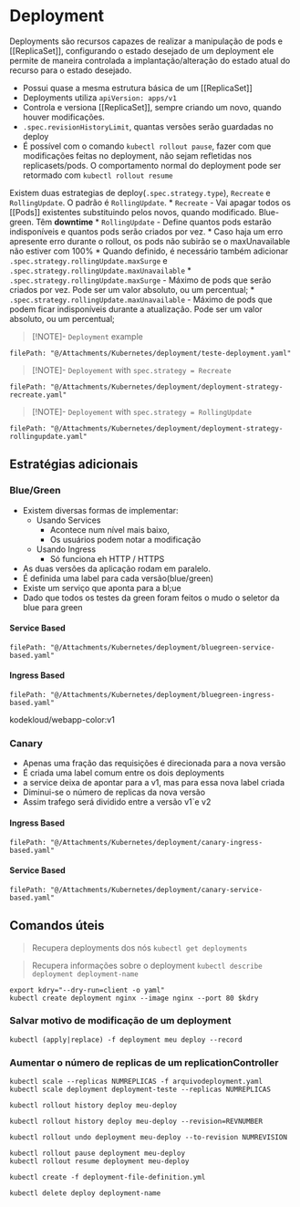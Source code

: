 # Deployment

Deployments são recursos capazes de realizar a manipulação de pods e [[ReplicaSet]], configurando o estado desejado de um deployment ele permite de maneira controlada a implantação/alteração do estado atual do recurso para o estado desejado.

* Possui quase a mesma estrutura básica de um [[ReplicaSet]]
* Deployments utiliza `apiVersion: apps/v1`
* Controla e versiona [[ReplicaSet]], sempre criando um novo, quando houver modificações.
* `.spec.revisionHistoryLimit`, quantas versões serão guardadas no deploy
* É possível com o comando `kubectl rollout pause`, fazer com que modificações feitas no deployment, não sejam refletidas nos replicasets/pods. O comportamento normal do deployment pode ser retormado com `kubectl rollout resume`

Existem duas estrategias de deploy(`.spec.strategy.type`), `Recreate` e `RollingUpdate`. O padrão é `RollingUpdate`.
	* `Recreate` - Vai apagar todos os [[Pods]] existentes substituindo pelos novos, quando modificado. Blue-green. Têm **downtime**
	* `RollingUpdate` - Define quantos pods estarão indisponíveis e quantos pods serão criados por vez. 
		* Caso haja um erro apresente erro durante o rollout, os pods não subirão se o maxUnavailable não estiver com 100%
		* Quando definido, é necessário também adicionar `.spec.strategy.rollingUpdate.maxSurge` e `.spec.strategy.rollingUpdate.maxUnavailable`
			* `.spec.strategy.rollingUpdate.maxSurge` - Máximo de pods que serão criados por vez. Pode ser um valor absoluto, ou um percentual;
			* `.spec.strategy.rollingUpdate.maxUnavailable` - Máximo de pods que podem ficar indisponíveis durante a atualização. Pode ser um valor absoluto, ou um percentual;


> [!NOTE]- `Deployment` example
```reference
filePath: "@/Attachments/Kubernetes/deployment/teste-deployment.yaml"
```


> [!NOTE]- `Deployement` with `spec.strategy = Recreate`
```reference
filePath: "@/Attachments/Kubernetes/deployment/deployment-strategy-recreate.yaml"
```


> [!NOTE]- `Deployement` with `spec.strategy = RollingUpdate`
```reference
filePath: "@/Attachments/Kubernetes/deployment/deployment-strategy-rollingupdate.yaml"
```


## Estratégias adicionais

### Blue/Green

- Existem diversas formas de implementar:
	- Usando Services
		- Acontece num nível mais baixo,
		- Os usuários podem notar a modificação
	- Usando Ingress
		-  Só funciona eh HTTP / HTTPS
- As duas versões da aplicação rodam em paralelo.
- É definida uma label para cada versão(blue/green)
- Existe um serviço que aponta para a bl;ue
- Dado que todos os testes da green foram feitos o mudo o seletor da blue para green


#### Service Based
```reference
filePath: "@/Attachments/Kubernetes/deployment/bluegreen-service-based.yaml"
```

#### Ingress Based
```reference
filePath: "@/Attachments/Kubernetes/deployment/bluegreen-ingress-based.yaml"
```

kodekloud/webapp-color:v1
### Canary
- Apenas uma fração das requisições é direcionada para a nova versão
- É criada uma label comum entre os dois deployments
- a service deixa de apontar para a v1, mas para essa nova label criada
- Diminui-se o número de replicas da nova versão 
- Assim  trafego será dividido entre a versão v1`e v2

#### Ingress Based

```reference
filePath: "@/Attachments/Kubernetes/deployment/canary-ingress-based.yaml"
```

#### Service Based

```reference
filePath: "@/Attachments/Kubernetes/deployment/canary-service-based.yaml"
```
## Comandos úteis
 
 > Recupera deployments dos nós
 > `kubectl get deployments`

> Recupera informações sobre o deployment
> `kubectl describe deployment deployment-name`

```shell title:"Criar template de deployment"
export kdry="--dry-run=client -o yaml"
kubectl create deployment nginx --image nginx --port 80 $kdry
```

### Salvar motivo de modificação de um deployment
```shell
kubectl (apply|replace) -f deployment meu deploy --record
```

### Aumentar o número de replicas de um replicationController
``` shell
kubectl scale --replicas NUMREPLICAS -f arquivodeployment.yaml
kubectl scale deployment deployment-teste --replicas NUMREPLICAS
```

```shell title:"Mostra todas as revisões de um deployment"
kubectl rollout history deploy meu-deploy
```


```shell title:"Mostra as moficações em uma determinada versão"
kubectl rollout history deploy meu-deploy --revision=REVNUMBER
```

```shell title:"Volta um deploy para uma revisão"
kubectl rollout undo deployment meu-deploy --to-revision NUMREVISION
```

```shell title:"Pausar e retomar modificações feitas em um deployment"
kubectl rollout pause deployment meu-deploy
kubectl rollout resume deployment meu-deploy
```

```shell title:"Cria um deployment"
kubectl create -f deployment-file-definition.yml
```

```shell title:"Deleta deployment"
kubectl delete deploy deployment-name
```
